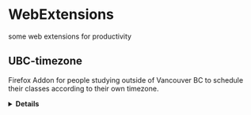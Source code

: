 # WebExtensions
some web extensions for productivity

## UBC-timezone
Firefox Addon for people studying outside of Vancouver BC to schedule their classes according to their own timezone.

<details><summary><b>Details</b></summary>
Screenshot below shows adjusted time for Moscow Standard Time, which is 11 hours ahead of Vancouver.
<img src="images/demo-ubc-timezone.png">
</details>

